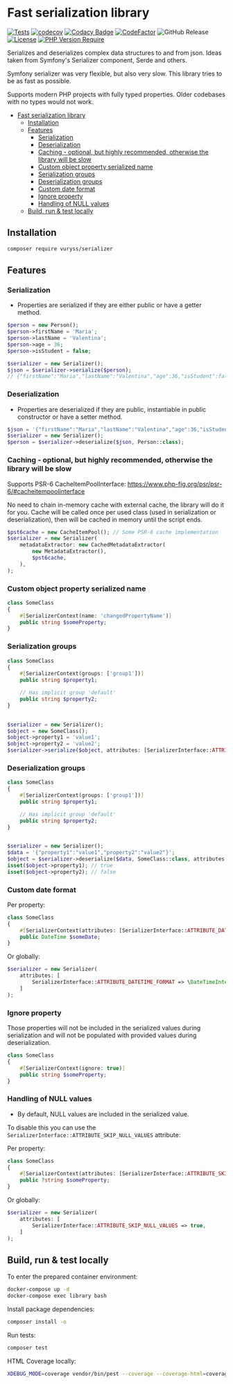 # Fast serialization library

[![Tests](https://github.com/vuryss/serializer/workflows/Tests/badge.svg)](https://github.com/vuryss/serializer/actions?query=workflow:"Tests")
[![codecov](https://codecov.io/gh/vuryss/serializer/graph/badge.svg?token=kK0ZHh3raA)](https://codecov.io/gh/vuryss/serializer)
[![Codacy Badge](https://app.codacy.com/project/badge/Grade/760e3d4f985248fd8bb47b947873b847)](https://app.codacy.com/gh/vuryss/serializer/dashboard?utm_source=gh&utm_medium=referral&utm_content=&utm_campaign=Badge_grade)
[![CodeFactor](https://www.codefactor.io/repository/github/vuryss/serializer/badge)](https://www.codefactor.io/repository/github/vuryss/serializer)
![GitHub Release](https://img.shields.io/github/v/release/vuryss/serializer)
[![License](http://poser.pugx.org/vuryss/serializer/license)](https://packagist.org/packages/vuryss/serializer)
[![PHP Version Require](http://poser.pugx.org/vuryss/serializer/require/php)](https://packagist.org/packages/vuryss/serializer)

Serializes and deserializes complex data structures to and from json.
Ideas taken from Symfony's Serializer component, Serde and others.

Symfony serializer was very flexible, but also very slow. This library tries to be as fast as possible.

Supports modern PHP projects with fully typed properties. Older codebases with no types would not work.

- [Fast serialization library](#fast-serialization-library)
  - [Installation](#installation)
  - [Features](#features)
    - [Serialization](#serialization)
    - [Deserialization](#deserialization)
    - [Caching - optional, but highly recommended, otherwise the library will be slow](#caching---optional-but-highly-recommended-otherwise-the-library-will-be-slow)
    - [Custom object property serialized name](#custom-object-property-serialized-name)
    - [Serialization groups](#serialization-groups)
    - [Deserialization groups](#deserialization-groups)
    - [Custom date format](#custom-date-format)
    - [Ignore property](#ignore-property)
    - [Handling of NULL values](#handling-of-null-values)
  - [Build, run & test locally](#build-run--test-locally)

## Installation

```bash
composer require vuryss/serializer
```

## Features

### Serialization

- Properties are serialized if they are either public or have a getter method.

```php
$person = new Person();
$person->firstName = 'Maria';
$person->lastName = 'Valentina';
$person->age = 36;
$person->isStudent = false;

$serializer = new Serializer();
$json = $serializer->serialize($person);
// {"firstName":"Maria","lastName":"Valentina","age":36,"isStudent":false}
```

### Deserialization

- Properties are deserialized if they are public, instantiable in public constructor or have a setter method.

```php
$json = '{"firstName":"Maria","lastName":"Valentina","age":36,"isStudent":false}';
$serializer = new Serializer();
$person = $serializer->deserialize($json, Person::class);
```

### Caching - optional, but highly recommended, otherwise the library will be slow

Supports PSR-6 CacheItemPoolInterface: <https://www.php-fig.org/psr/psr-6/#cacheitempoolinterface>

No need to chain in-memory cache with external cache, the library will do it for you.
Cache will be called once per used class (used in serialization or deserialization), then will be cached in memory until the script ends. 

```php
$pst6cache = new CacheItemPool(); // Some PSR-6 cache implementation
$serializer = new Serializer(
    metadataExtractor: new CachedMetadataExtractor(
        new MetadataExtractor(),
        $pst6cache,
    ),
);
```

### Custom object property serialized name

```php
class SomeClass
{
    #[SerializerContext(name: 'changedPropertyName')]
    public string $someProperty;
}
```

### Serialization groups

```php
class SomeClass
{
    #[SerializerContext(groups: ['group1'])]
    public string $property1;

    // Has implicit group 'default'
    public string $property2;
}

    
$serializer = new Serializer();
$object = new SomeClass();
$object->property1 = 'value1';
$object->property2 = 'value2';
$serializer->serialize($object, attributes: [SerializerInterface::ATTRIBUTE_GROUPS => ['group1']]); // {"property1":"value1"}
```

### Deserialization groups

```php
class SomeClass
{
    #[SerializerContext(groups: ['group1'])]
    public string $property1;

    // Has implicit group 'default'
    public string $property2;
}

    
$serializer = new Serializer();
$data = '{"property1":"value1","property2":"value2"}';
$object = $serializer->deserialize($data, SomeClass::class, attributes: [SerializerInterface::ATTRIBUTE_GROUPS => ['group1']]);
isset($object->property1); // true
isset($object->property2); // false
```

### Custom date format

Per property:
```php
class SomeClass
{
    #[SerializerContext(attributes: [SerializerInterface::ATTRIBUTE_DATETIME_FORMAT => 'Y-m-d'])]
    public DateTime $someDate;
}
```

Or globally:
```php
$serializer = new Serializer(
    attributes: [
        SerializerInterface::ATTRIBUTE_DATETIME_FORMAT => \DateTimeInterface::RFC2822,
    ]
);
```

### Ignore property

Those properties will not be included in the serialized values during serialization and will not be populated with 
provided values during deserialization.

```php
class SomeClass
{
    #[SerializerContext(ignore: true)]
    public string $someProperty;
}
```

### Handling of NULL values

- By default, NULL values are included in the serialized value.

To disable this you can use the `SerializerInterface::ATTRIBUTE_SKIP_NULL_VALUES` attribute:

Per property:
```php
class SomeClass
{
    #[SerializerContext(attributes: [SerializerInterface::ATTRIBUTE_SKIP_NULL_VALUES => true])]
    public ?string $someProperty;
}
```

Or globally:
```php
$serializer = new Serializer(
    attributes: [
        SerializerInterface::ATTRIBUTE_SKIP_NULL_VALUES => true,
    ]
);
```

## Build, run & test locally

To enter the prepared container environment:

```bash
docker-compose up -d
docker-compose exec library bash
```

Install package dependencies:

```bash
composer install -o
```

Run tests:

```bash
composer test
```

HTML Coverage locally:

```bash
XDEBUG_MODE=coverage vendor/bin/pest --coverage --coverage-html=coverage
```
